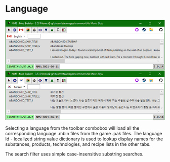 # Language
![](Tab_Language.png)
![](Tab_Language2.png)

Selecting a language from the toolbar combobox will load all the corresponding language .mbin files from the game .pak files.
The language Id - localized string value dictionary is used to lookup display names for the substances, products, technologies, and recipe lists in the other tabs.

The search filter uses simple case-insensitive substring searches.

</br>
